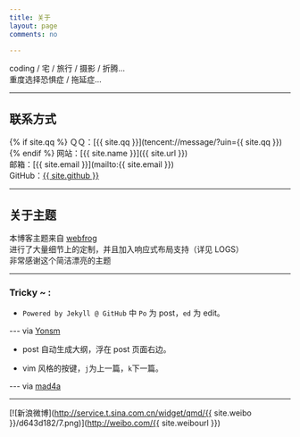 ```yaml
---
title: 关于
layout: page
comments: no

---
```


coding / 宅 / 旅行 / 摄影 / 折腾...  
重度选择恐惧症 / 拖延症...  

---

## 联系方式


{% if site.qq %}
ＱＱ：[{{ site.qq }}](tencent://message/?uin={{ site.qq }})
{% endif %}
网站：[{{ site.name }}]({{ site.url }})  
邮箱：[{{ site.email }}](mailto:{{ site.email }})  
GitHub：[{{ site.github }}](http://github.com/beyondskyml)  

---

## 关于主题

本博客主题来自 [webfrog](https://github.com/webfrogs/webfrogs.github.com)  
进行了大量细节上的定制，并且加入响应式布局支持（详见 LOGS）  
非常感谢这个简洁漂亮的主题  

---

### Tricky ~ :

- `Powered by Jekyll @ GitHub` 中 `Po` 为 post，`ed` 为 edit。 

--- via [Yonsm](http://yonsm.net/)

- post 自动生成大纲，浮在 post 页面右边。

- vim 风格的按键，`j`为上一篇，`k`下一篇。  

--- via [mad4a](http://mad4a.me/)

---



[![新浪微博](http://service.t.sina.com.cn/widget/qmd/{{ site.weibo }}/d643d182/7.png)](http://weibo.com/{{ site.weibourl }})
